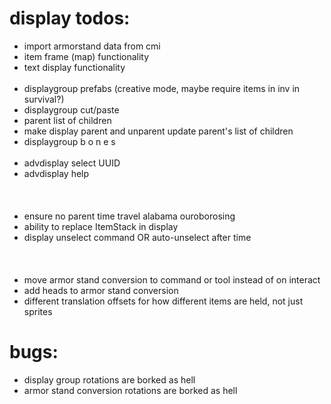 # display todos:

- import armorstand data from cmi
- item frame (map) functionality
- text display functionality
  </br></br>
- displaygroup prefabs (creative mode, maybe require items in inv in survival?)
- displaygroup cut/paste
- parent list of children
- make display parent and unparent update parent's list of children
- displaygroup b o n e s
  </br></br>
- advdisplay select UUID
- advdisplay help
  </br></br></br></br>
- ensure no parent time travel alabama ouroborosing
- ability to replace ItemStack in display
- display unselect command OR auto-unselect after time
  </br></br></br></br>
- move armor stand conversion to command or tool instead of on interact
- add heads to armor stand conversion
- different translation offsets for how different items are held, not just sprites





# bugs:
- display group rotations are borked as hell
- armor stand conversion rotations are borked as hell
